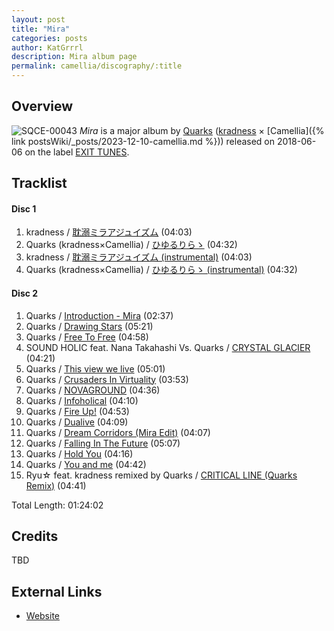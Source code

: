 ```yaml
---
layout: post
title: "Mira"
categories: posts
author: KatGrrrl
description: Mira album page
permalink: camellia/discography/:title
---
```


## Overview

![SQCE-00043](https://cdn.camellia.wiki/images/camellia/albums/SQCE-00043.jpg)
*Mira* is a major album by [Quarks](#) ([kradness](#) × [Camellia]({% link postsWiki/_posts/2023-12-10-camellia.md %})) released on 2018-06-06 on the label [EXIT TUNES](#).

## Tracklist

#### Disc 1

1. kradness / [耽溺ミラアジュイズム](#) (04:03)
2. Quarks (kradness×Camellia) / [ひゆるりらゝ](#) (04:32)
3. kradness / [耽溺ミラアジュイズム (instrumental)](#) (04:03)
4. Quarks (kradness×Camellia) / [ひゆるりらゝ (instrumental)](#) (04:32)

#### Disc 2

1. Quarks / [Introduction - Mira](#) (02:37)
2. Quarks / [Drawing Stars](#) (05:21)
3. Quarks / [Free To Free](#) (04:58)
4. SOUND HOLIC feat. Nana Takahashi Vs. Quarks / [CRYSTAL GLACIER](#) (04:21)
5. Quarks / [This view we live](#) (05:01)
6. Quarks / [Crusaders In Virtuality](#) (03:53)
7. Quarks / [NOVAGROUND](#) (04:36)
8. Quarks / [Infoholical](#) (04:10)
9. Quarks / [Fire Up!](#) (04:53)
10. Quarks / [Dualive](#) (04:09)
11. Quarks / [Dream Corridors (Mira Edit)](#) (04:07)
12. Quarks / [Falling In The Future](#) (05:07)
13. Quarks / [Hold You](#) (04:16)
14. Quarks / [You and me](#) (04:42)
15. Ryu☆ feat. kradness remixed by Quarks / [CRITICAL LINE (Quarks Remix)](#) (04:41)

Total Length: 01:24:02

## Credits

TBD

## External Links

* [Website](http://tandeki.extsm.com/)
